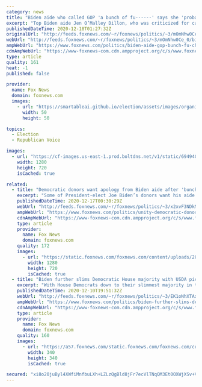 ```yaml
---
category: news
title: "Biden aide who called GOP 'a bunch of fu------' says she 'probably could have chosen better' words"
excerpt: "Top Biden aide Jen O’Malley Dillon, who was criticized for calling Republicans \"a bunch of f------\" in an interview with Glamour magazine this week, said Thursday that she “used some words that I probably could have chosen better,\" according to Politico. "
publishedDateTime: 2020-12-18T01:27:32Z
originalUrl: "http://feeds.foxnews.com/~r/foxnews/politics/~3/mOmNhw0Ce_0/biden-aide-gop-bunch-fu-chosen-better-words"
webUrl: "http://feeds.foxnews.com/~r/foxnews/politics/~3/mOmNhw0Ce_0/biden-aide-gop-bunch-fu-chosen-better-words"
ampWebUrl: "https://www.foxnews.com/politics/biden-aide-gop-bunch-fu-chosen-better-words.amp"
cdnAmpWebUrl: "https://www-foxnews-com.cdn.ampproject.org/c/s/www.foxnews.com/politics/biden-aide-gop-bunch-fu-chosen-better-words.amp"
type: article
quality: 161
heat: -1
published: false

provider:
  name: Fox News
  domain: foxnews.com
  images:
    - url: "https://smartableai.github.io/election/assets/images/organizations/foxnews.com-50x50.jpg"
      width: 50
      height: 50

topics:
  - Election
  - Republican Voice

images:
  - url: "https://cf-images.us-east-1.prod.boltdns.net/v1/static/694940094001/bd7fa6bd-da8a-4da5-9c84-14fdaa91c6b5/066eec86-f509-42da-b359-a02d2f00a7e6/1280x720/match/image.jpg"
    width: 1280
    height: 720
    isCached: true

related:
  - title: "Democratic donors want apology from Biden aide after 'bunch of f--ers' remark"
    excerpt: "Some of President-elect Joe Biden’s donors want his aide Jennifer O’Malley Dillon to apologize after she called Republicans on Capitol Hill \"a bunch of f---ers,\" and at the same time praised Biden’s call for unity."
    publishedDateTime: 2020-12-17T00:30:29Z
    webUrl: "http://feeds.foxnews.com/~r/foxnews/politics/~3/x2xvF3NDkME/unity-democratic-donors-apology-biden-aide"
    ampWebUrl: "https://www.foxnews.com/politics/unity-democratic-donors-apology-biden-aide.amp"
    cdnAmpWebUrl: "https://www-foxnews-com.cdn.ampproject.org/c/s/www.foxnews.com/politics/unity-democratic-donors-apology-biden-aide.amp"
    type: article
    provider:
      name: Fox News
      domain: foxnews.com
    quality: 172
    images:
      - url: "https://static.foxnews.com/foxnews.com/content/uploads/2020/12/biden-apJen-O-Malley-Dillon-getty.jpg"
        width: 1280
        height: 720
        isCached: true
  - title: "Biden further slims Democratic House majority with USDA pick, despite worries from some top Democrats"
    excerpt: "With House Democrats down to their slimmest majority in the chamber since World War II, a former chief of staff to House Speaker Nancy Pelosi is warning President-elect Joe Biden and his team to stop grabbing congressional Democrats for his incoming administration."
    publishedDateTime: 2020-12-10T19:51:32Z
    webUrl: "http://feeds.foxnews.com/~r/foxnews/politics/~3/EK1oNhXTAxs/biden-further-slims-dem-house-majority-with-cabinet-nomination-worrying-some-top-democrats"
    ampWebUrl: "https://www.foxnews.com/politics/biden-further-slims-dem-house-majority-with-cabinet-nomination-worrying-some-top-democrats.amp"
    cdnAmpWebUrl: "https://www-foxnews-com.cdn.ampproject.org/c/s/www.foxnews.com/politics/biden-further-slims-dem-house-majority-with-cabinet-nomination-worrying-some-top-democrats.amp"
    type: article
    provider:
      name: Fox News
      domain: foxnews.com
    quality: 160
    images:
      - url: "https://a57.foxnews.com/static.foxnews.com/foxnews.com/content/uploads/2018/09/340/340/PergramNewPic-e1538074445253.jpg?ve=1&tl=1"
        width: 340
        height: 340
        isCached: true

secured: "xi8o20juByl4XWfiMnfbuLXh+LZLzQgBld8jFr7ecVlTNqQM3Et0OXWjXSv+V6Un2NIo9x+olDfJvYYpYa+O04Km0zQP1rW+rWU6uZdA9vGV1eRA4iGjvaD7dbmThHHoFF3NMUBOw6m6d4SmPnoHh+bnHRF5e1b14bmFPdGOChxiAmyJ7AgiDFAbKzC39Nduip5b4jEmjIlyLywf/UfcggaSgJMutCjwent0a6QVHsWY8LIAjKzc/q2/4A+NnyHDpVbcBlu/RGqAXz3MhMqaQEr8+RmtcTBrDPgd3Px9H3PyPDizxmz186ZY31iV1ZX1k+psogcB6VDyxDs/Gk3msTBrDhyd+RvhUgQaZ9vnbcM=;qQzFHynYyoMdhJYWGIzgrA=="
---
```


